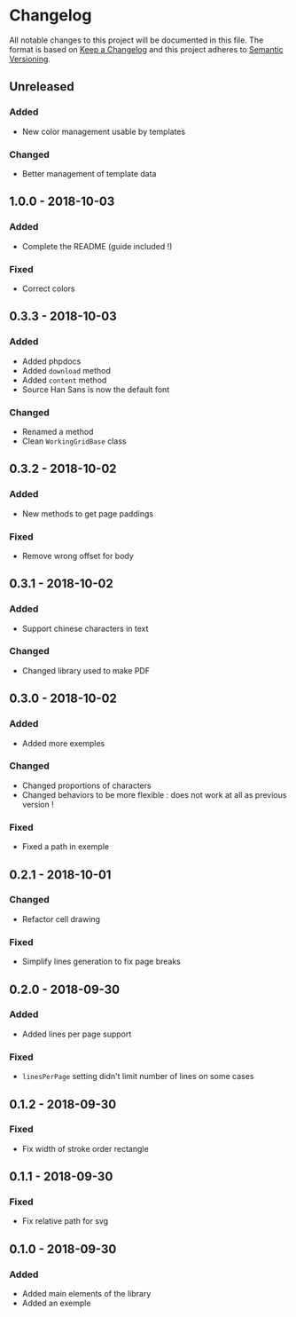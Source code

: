 # Changelog
All notable changes to this project will be documented in this file. 
The format is based on [Keep a Changelog](http://keepachangelog.com/en/1.0.0/) 
and this project adheres to [Semantic Versioning](http://semver.org/spec/v2.0.0.html).

## Unreleased
### Added
- New color management usable by templates
 
### Changed
- Better management of template data

## 1.0.0 - 2018-10-03
### Added
- Complete the README (guide included !)

### Fixed
- Correct colors

## 0.3.3 - 2018-10-03
### Added
- Added phpdocs
- Added `download` method
- Added `content` method
- Source Han Sans is now the default font 

### Changed
- Renamed a method
- Clean `WorkingGridBase` class

## 0.3.2 - 2018-10-02
### Added
- New methods to get page paddings

### Fixed
- Remove wrong offset for body

## 0.3.1 - 2018-10-02
### Added
- Support chinese characters in text

### Changed
- Changed library used to make PDF

## 0.3.0 - 2018-10-02
### Added
- Added more exemples

### Changed
- Changed proportions of characters
- Changed behaviors to be more flexible : does not work at all as previous version !

### Fixed
- Fixed a path in exemple

## 0.2.1 - 2018-10-01
### Changed
- Refactor cell drawing

### Fixed
- Simplify lines generation to fix page breaks

## 0.2.0 - 2018-09-30
### Added
- Added lines per page support

### Fixed
- `linesPerPage` setting didn't limit number of lines on some cases

## 0.1.2 - 2018-09-30
### Fixed
- Fix width of stroke order rectangle

## 0.1.1 - 2018-09-30
### Fixed
- Fix relative path for svg

## 0.1.0 - 2018-09-30
### Added
- Added main elements of the library
- Added an exemple